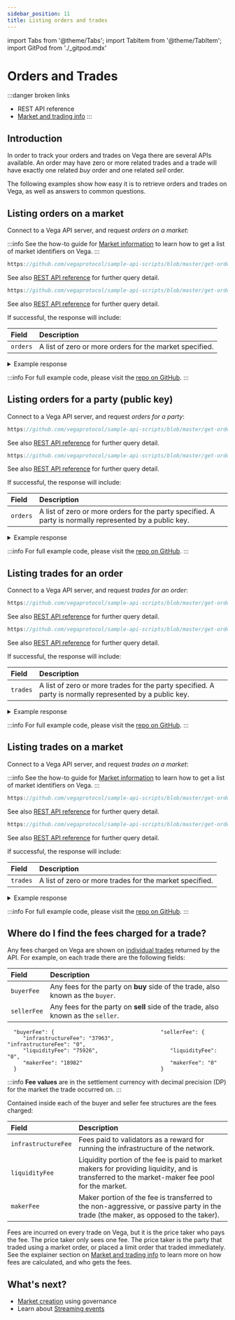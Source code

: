 ```yaml
---
sidebar_position: 11
title: Listing orders and trades
---
```

import Tabs from '@theme/Tabs';
import TabItem from '@theme/TabItem';
import GitPod from './_gitpod.mdx'

# Orders and Trades

:::danger broken links
* REST API reference
* [Market and trading info](https://docs.fairground.vega.xyz/docs/trading-questions/#what-are-the-fees-for-trading-on-the-vega-testnet-and-who-gets-the-fees)
:::

## Introduction

In order to track your orders and trades on Vega there are several APIs available. An order may have zero or more related trades and a trade will have exactly one related *buy* order and one related *sell* order.

The following examples show how easy it is to retrieve orders and trades on Vega, as well as answers to common questions.

## Listing orders on a market

Connect to a Vega API server, and request *orders on a market*:  

:::info
See the how-to guide for [Market information](markets.md) to learn how to get a list of market identifiers on Vega.
:::

<GitPod />

<Tabs groupId="codesamples1">
<TabItem value="shell-rest" label="Shell (REST)">

```js reference
https://github.com/vegaprotocol/sample-api-scripts/blob/master/get-orders-and-trades/get-orders-and-trades-for-market.sh#L30-L35
```

See also [REST API reference](/api/rest/data-node/api/v1/trading_data.html#operation/OrdersByMarket) for further query detail.

</TabItem>
<TabItem value="python-rest" label="Python (REST)">

```js reference
https://github.com/vegaprotocol/sample-api-scripts/blob/master/get-orders-and-trades/get-orders-and-trades-for-market.py#L40-L45
```

See also [REST API reference](/api/rest/data-node/api/v1/trading_data.html#operation/OrdersByMarket) for further query detail.

</TabItem>
</Tabs>

If successful, the response will include:

| Field          |  Description  |
| :----------------- | :------------- |
| `orders` | A list of zero or more orders for the market specified. |

<details><summary>Example response</summary>

```js reference
https://github.com/vegaprotocol/sample-api-scripts/blob/master/get-orders-and-trades/response-examples.txt#L2-L27
```

</details>

:::info
For full example code, please visit the [repo on GitHub](https://github.com/vegaprotocol/sample-api-scripts/blob/master/get-orders-and-trades/).
:::

## Listing orders for a party (public key)

Connect to a Vega API server, and request *orders for a party*:  

<GitPod />

<Tabs groupId="codesamples2">
<TabItem value="shell-rest" label="Shell (REST)">

```js reference
https://github.com/vegaprotocol/sample-api-scripts/blob/master/get-orders-and-trades/get-orders-and-trades-for-party.sh#L44-L50
```

See also [REST API reference](/api/rest/data-node/api/v1/trading_data.html#operation/OrdersByParty) for further query detail.

</TabItem>
<TabItem value="python-rest" label="Python (REST)">

```js reference
https://github.com/vegaprotocol/sample-api-scripts/blob/master/get-orders-and-trades/get-orders-and-trades-for-party.py#L75-L80
```

See also [REST API reference](/api/rest/data-node/api/v1/trading_data.html#operation/OrdersByParty) for further query detail.

</TabItem>
</Tabs>

If successful, the response will include:

| Field          |  Description  |
| :----------------- | :------------- |
| `orders` | A list of zero or more orders for the party specified. A party is normally represented by a public key. |

<details><summary>Example response</summary>

```js reference
https://github.com/vegaprotocol/sample-api-scripts/blob/master/get-orders-and-trades/response-examples.txt#L31-L56
```

</details>

:::info
For full example code, please visit the [repo on GitHub](https://github.com/vegaprotocol/sample-api-scripts/blob/master/get-orders-and-trades/).
:::

## Listing trades for an order

Connect to a Vega API server, and request *trades for an order*:  

<GitPod />

<Tabs groupId="codesamples3">
<TabItem value="shell-rest" label="Shell (REST)">

```js reference
https://github.com/vegaprotocol/sample-api-scripts/blob/master/get-orders-and-trades/get-trades-for-order.sh#L25-L31
```

See also [REST API reference](/api/rest/data-node/api/v1/trading_data.html#operation/TradesByOrder) for further query detail.

</TabItem>
<TabItem value="python-rest" label="Python (REST)">

```js reference
https://github.com/vegaprotocol/sample-api-scripts/blob/master/get-orders-and-trades/get-trades-for-order.py#L33-L39
```

See also [REST API reference](/api/rest/data-node/api/v1/trading_data.html#operation/TradesByOrder) for further query detail.

</TabItem>
</Tabs>

If successful, the response will include:

| Field          |  Description  |
| :----------------- | :------------- |
| `trades` | A list of zero or more trades for the party specified. A party is normally represented by a public key. |

<details><summary>Example response</summary>

```js reference
https://github.com/vegaprotocol/sample-api-scripts/blob/master/get-orders-and-trades/response-examples.txt#L61-L92
```

</details>

:::info
For full example code, please visit the [repo on GitHub](https://github.com/vegaprotocol/sample-api-scripts/blob/master/get-orders-and-trades/).
:::

## Listing trades on a market

Connect to a Vega API server, and request *trades on a market*:  

:::info
See the how-to guide for [Market information](markets.md) to learn how to get a list of market identifiers on Vega.
:::

<GitPod />

<Tabs groupId="codesamples4">
<TabItem value="shell-rest" label="Shell (REST)">

```js reference
https://github.com/vegaprotocol/sample-api-scripts/blob/master/get-orders-and-trades/get-orders-and-trades-for-market.sh#L39-L44
```

See also [REST API reference](/api/rest/data-node/api/v1/trading_data.html#operation/TradesByMarket) for further query detail.

</TabItem>
<TabItem value="python-rest" label="Python (REST)">

```js reference
https://github.com/vegaprotocol/sample-api-scripts/blob/master/get-orders-and-trades/get-orders-and-trades-for-market.py#L49-L54
```

See also [REST API reference](/api/rest/data-node/api/v1/trading_data.html#operation/TradesByMarket) for further query detail.

</TabItem>
</Tabs>

If successful, the response will include:

| Field          |  Description  |
| :----------------- | :------------- |
| `trades` | A list of zero or more trades for the market specified. |

<details><summary>Example response</summary>

```js reference
https://github.com/vegaprotocol/sample-api-scripts/blob/master/get-orders-and-trades/response-examples.txt#L97-L128
```

</details>

:::info
For full example code, please visit the [repo on GitHub](https://github.com/vegaprotocol/sample-api-scripts/blob/master/get-orders-and-trades/).
:::

## Where do I find the fees charged for a trade?

Any fees charged on Vega are shown on [individual trades](#listing-trades-for-an-order) returned by the API. For example, on each trade there are the following fields:

| Field          |  Description  |
| :----------------- | :------------- |
| `buyerFee` | Any fees for the party on **buy** side of the trade, also known as the `buyer`. |
| `sellerFee` | Any fees for the party on **sell** side of the trade, also known as the `seller`. |

```
  "buyerFee": {                                  "sellerFee": {
     "infrastructureFee": "37963",                  "infrastructureFee": "0",
     "liquidityFee": "75926",                       "liquidityFee": "0",
     "makerFee": "18982"                            "makerFee": "0"
  }                                              }
```

:::info
**Fee values** are in the settlement currency with decimal precision (DP) for the market the trade occurred on.
:::

Contained inside each of the buyer and seller fee structures are the fees charged:

| Field          |  Description  |
| :----------------- | :------------- |
| `infrastructureFee` | Fees paid to validators as a reward for running the infrastructure of the network. |
| `liquidityFee` | Liquidity portion of the fee is paid to market makers for providing liquidity, and is transferred to the market-maker fee pool for the market. |
| `makerFee` | Maker portion of the fee is transferred to the non-aggressive, or passive party in the trade (the maker, as opposed to the taker). |

Fees are incurred on every trade on Vega, but it is the price taker who pays the fee. The price taker only sees one fee. The price taker is the party that traded using a market order, or placed a limit order that traded immediately. See the explainer section on [Market and trading info](../trading-questions.md#what-are-the-fees-for-trading-on-the-vega-testnet-and-who-gets-the-fees) to learn more on how fees are calculated, and who gets the fees.


## What's next?

 * [Market creation](create-market.md) using governance
 * Learn about [Streaming events](event-stream.md)
